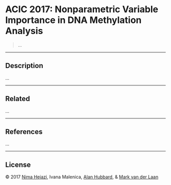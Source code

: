 # ACIC 2017: Nonparametric Variable Importance in DNA Methylation Analysis

> ...

---

## Description

...

---

## Related

...

---

## References

...

---

## License

&copy; 2017 [Nima Hejazi](http://nimahejazi.org), Ivana Malenica, [Alan
Hubbard](http://hubbard.berkeley.edu), & [Mark van der
Laan](https://www.stat.berkeley.edu/~laan/)
